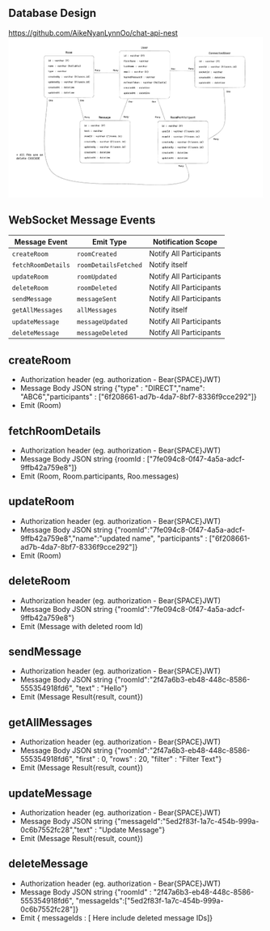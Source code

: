## Database Design

https://github.com/AikeNyanLynnOo/chat-api-nest
![DB Design](https://github.com/AikeNyanLynnOo/chat-api-nest/blob/main/assets/db_design.png?raw=true)

## WebSocket Message Events

| Message Event      | Emit Type            | Notification Scope      |
| ------------------ | -------------------- | ----------------------- |
| `createRoom`       | `roomCreated`        | Notify All Participants |
| `fetchRoomDetails` | `roomDetailsFetched` | Notify itself           |
| `updateRoom`       | `roomUpdated`        | Notify All Participants |
| `deleteRoom`       | `roomDeleted`        | Notify All Participants |
| `sendMessage`      | `messageSent`        | Notify All Participants |
| `getAllMessages`   | `allMessages`        | Notify itself           |
| `updateMessage`    | `messageUpdated`     | Notify All Participants |
| `deleteMessage`    | `messageDeleted`     | Notify All Participants |

## createRoom

- Authorization header (eg. authorization - Bear{SPACE}JWT)
- Message Body JSON string
  {"type" : "DIRECT","name": "ABC6","participants" : ["6f208661-ad7b-4da7-8bf7-8336f9cce292"]}
- Emit (Room)

## fetchRoomDetails

- Authorization header (eg. authorization - Bear{SPACE}JWT)
- Message Body JSON string
  {roomId : ["7fe094c8-0f47-4a5a-adcf-9ffb42a759e8"]}
- Emit (Room, Room.participants, Roo.messages)

## updateRoom

- Authorization header (eg. authorization - Bear{SPACE}JWT)
- Message Body JSON string
  {"roomId":"7fe094c8-0f47-4a5a-adcf-9ffb42a759e8","name":"updated name", "participants" : ["6f208661-ad7b-4da7-8bf7-8336f9cce292"]}
- Emit (Room)

## deleteRoom

- Authorization header (eg. authorization - Bear{SPACE}JWT)
- Message Body JSON string
  {"roomId":"7fe094c8-0f47-4a5a-adcf-9ffb42a759e8"}
- Emit (Message with deleted room Id)

## sendMessage

- Authorization header (eg. authorization - Bear{SPACE}JWT)
- Message Body JSON string
  {"roomId":"2f47a6b3-eb48-448c-8586-555354918fd6", "text" : "Hello"}
- Emit (Message Result{result, count})

## getAllMessages

- Authorization header (eg. authorization - Bear{SPACE}JWT)
- Message Body JSON string
  {"roomId":"2f47a6b3-eb48-448c-8586-555354918fd6", "first" : 0, "rows" : 20, "filter" : "Filter Text"}
- Emit (Message Result{result, count})

## updateMessage

- Authorization header (eg. authorization - Bear{SPACE}JWT)
- Message Body JSON string
  {"messageId":"5ed2f83f-1a7c-454b-999a-0c6b7552fc28","text" : "Update Message"}
- Emit (Message Result{result, count})

## deleteMessage

- Authorization header (eg. authorization - Bear{SPACE}JWT)
- Message Body JSON string
  {"roomId" : "2f47a6b3-eb48-448c-8586-555354918fd6", "messageIds":["5ed2f83f-1a7c-454b-999a-0c6b7552fc28"]}
- Emit { messageIds : [ Here include deleted message IDs]}
